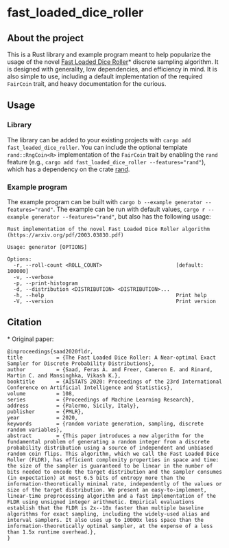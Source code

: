 # fast_loaded_dice_roller

## About the project

This is a Rust library and example program meant to help popularize the usage of the novel [Fast Loaded Dice Roller](https://arxiv.org/pdf/2003.03830.pdf)*
discrete sampling algorithm. It is designed with generality, low dependencies, and efficiency in mind. It is also simple to use, including a
default implementation of the required `FairCoin` trait, and heavy documentation for the curious.

## Usage

### Library
The library can be added to your existing projects with `cargo add fast_loaded_dice_roller`.
You can include the optional template `rand::RngCoin<R>` implementation of the `FairCoin` trait by enabling the `rand` feature
(e.g., `cargo add fast_loaded_dice_roller --features="rand"`), which has a dependency on the crate [rand](https://crates.io/crates/rand).

### Example program
The example program can be built with `cargo b --example generator --features="rand"`.
The example can be run with default values, `cargo r --example generator --features="rand"`, but also has the following usage:
```
Rust implementation of the novel Fast Loaded Dice Roller algorithm (https://arxiv.org/pdf/2003.03830.pdf)

Usage: generator [OPTIONS]

Options:
  -r, --roll-count <ROLL_COUNT>                        [default: 100000]
  -v, --verbose                                        
  -p, --print-histogram                                
  -d, --distribution <DISTRIBUTION> <DISTRIBUTION>...  
  -h, --help                                           Print help
  -V, --version                                        Print version
```

## Citation
\* Original paper:
```
@inproceedings{saad2020fldr,
title           = {The Fast Loaded Dice Roller: A Near-optimal Exact Sampler for Discrete Probability Distributions},
author          = {Saad, Feras A. and Freer, Cameron E. and Rinard, Martin C. and Mansinghka, Vikash K.},
booktitle       = {AISTATS 2020: Proceedings of the 23rd International Conference on Artificial Intelligence and Statistics},
volume          = 108,
series          = {Proceedings of Machine Learning Research},
address         = {Palermo, Sicily, Italy},
publisher       = {PMLR},
year            = 2020,
keywords        = {random variate generation, sampling, discrete random variables},
abstract        = {This paper introduces a new algorithm for the fundamental problem of generating a random integer from a discrete probability distribution using a source of independent and unbiased random coin flips. This algorithm, which we call the Fast Loaded Dice Roller (FLDR), has efficient complexity properties in space and time: the size of the sampler is guaranteed to be linear in the number of bits needed to encode the target distribution and the sampler consumes (in expectation) at most 6.5 bits of entropy more than the information-theoretically minimal rate, independently of the values or size of the target distribution. We present an easy-to-implement, linear-time preprocessing algorithm and a fast implementation of the FLDR using unsigned integer arithmetic. Empirical evaluations establish that the FLDR is 2x--10x faster than multiple baseline algorithms for exact sampling, including the widely-used alias and interval samplers. It also uses up to 10000x less space than the information-theoretically optimal sampler, at the expense of a less than 1.5x runtime overhead.},
}
```